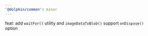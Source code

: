 ```yaml
---
'@dolphin/common': minor
---
```


feat: add `waitFor()` utility and `imageDataToBlob()` support `onDispose()` option
